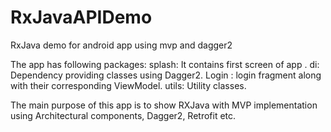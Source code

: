# RxJavaAPIDemo
RxJava demo for android app using mvp and dagger2

The app has following packages:
splash: It contains first screen of app .
di: Dependency providing classes using Dagger2.
Login : login fragment along with their corresponding ViewModel.
utils: Utility classes.

The main purpose of this app is to show RXJava with MVP implementation using Architectural components, Dagger2, Retrofit etc.
